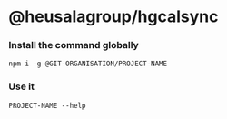 # @heusalagroup/hgcalsync

### Install the command globally

```
npm i -g @GIT-ORGANISATION/PROJECT-NAME
```

### Use it

```
PROJECT-NAME --help 
```
